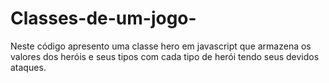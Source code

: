 # Classes-de-um-jogo-
Neste código apresento uma classe hero em javascript que armazena os valores dos heróis e seus tipos com cada tipo de herói tendo seus devidos ataques.
